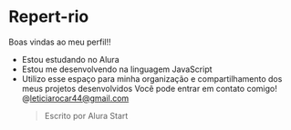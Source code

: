 # Repert-rio
Boas vindas ao meu perfil!!
- Estou estudando no Alura
- Estou me desenvolvendo na linguagem JavaScript
- Utilizo esse espaço para minha organização e compartilhamento dos meus projetos desenvolvidos
  Você pode entrar em contato comigo!
  @leticiarocar44@gmail.com
  > Escrito por Alura Start
